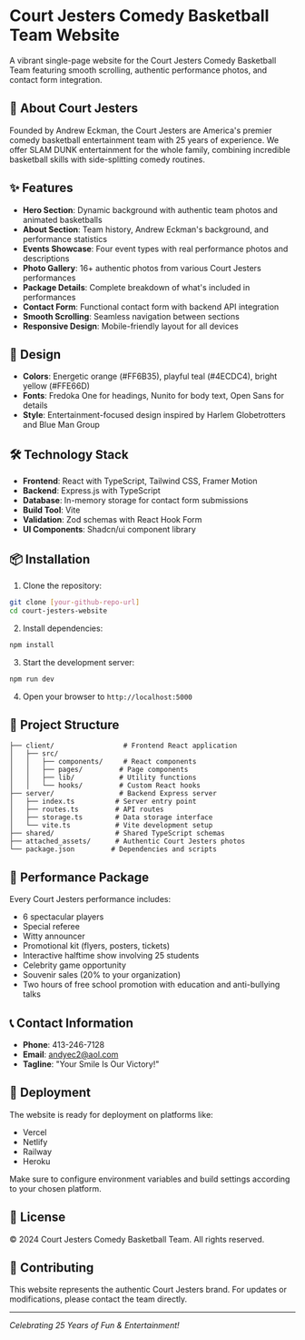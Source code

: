 # Court Jesters Comedy Basketball Team Website

A vibrant single-page website for the Court Jesters Comedy Basketball Team featuring smooth scrolling, authentic performance photos, and contact form integration.

## 🏀 About Court Jesters

Founded by Andrew Eckman, the Court Jesters are America's premier comedy basketball entertainment team with 25 years of experience. We offer SLAM DUNK entertainment for the whole family, combining incredible basketball skills with side-splitting comedy routines.

## ✨ Features

- **Hero Section**: Dynamic background with authentic team photos and animated basketballs
- **About Section**: Team history, Andrew Eckman's background, and performance statistics
- **Events Showcase**: Four event types with real performance photos and descriptions
- **Photo Gallery**: 16+ authentic photos from various Court Jesters performances
- **Package Details**: Complete breakdown of what's included in performances
- **Contact Form**: Functional contact form with backend API integration
- **Smooth Scrolling**: Seamless navigation between sections
- **Responsive Design**: Mobile-friendly layout for all devices

## 🎨 Design

- **Colors**: Energetic orange (#FF6B35), playful teal (#4ECDC4), bright yellow (#FFE66D)
- **Fonts**: Fredoka One for headings, Nunito for body text, Open Sans for details
- **Style**: Entertainment-focused design inspired by Harlem Globetrotters and Blue Man Group

## 🛠 Technology Stack

- **Frontend**: React with TypeScript, Tailwind CSS, Framer Motion
- **Backend**: Express.js with TypeScript
- **Database**: In-memory storage for contact form submissions
- **Build Tool**: Vite
- **Validation**: Zod schemas with React Hook Form
- **UI Components**: Shadcn/ui component library

## 📦 Installation

1. Clone the repository:
```bash
git clone [your-github-repo-url]
cd court-jesters-website
```

2. Install dependencies:
```bash
npm install
```

3. Start the development server:
```bash
npm run dev
```

4. Open your browser to `http://localhost:5000`

## 📁 Project Structure

```
├── client/                 # Frontend React application
│   ├── src/
│   │   ├── components/     # React components
│   │   ├── pages/         # Page components
│   │   ├── lib/           # Utility functions
│   │   └── hooks/         # Custom React hooks
├── server/                # Backend Express server
│   ├── index.ts          # Server entry point
│   ├── routes.ts         # API routes
│   ├── storage.ts        # Data storage interface
│   └── vite.ts           # Vite development setup
├── shared/               # Shared TypeScript schemas
├── attached_assets/      # Authentic Court Jesters photos
└── package.json         # Dependencies and scripts
```

## 🎯 Performance Package

Every Court Jesters performance includes:
- 6 spectacular players
- Special referee
- Witty announcer
- Promotional kit (flyers, posters, tickets)
- Interactive halftime show involving 25 students
- Celebrity game opportunity
- Souvenir sales (20% to your organization)
- Two hours of free school promotion with education and anti-bullying talks

## 📞 Contact Information

- **Phone**: 413-246-7128
- **Email**: andyec2@aol.com
- **Tagline**: "Your Smile Is Our Victory!"

## 🚀 Deployment

The website is ready for deployment on platforms like:
- Vercel
- Netlify
- Railway
- Heroku

Make sure to configure environment variables and build settings according to your chosen platform.

## 📝 License

© 2024 Court Jesters Comedy Basketball Team. All rights reserved.

## 🤝 Contributing

This website represents the authentic Court Jesters brand. For updates or modifications, please contact the team directly.

---

*Celebrating 25 Years of Fun & Entertainment!*